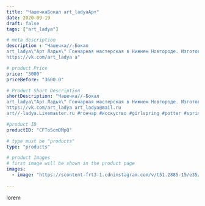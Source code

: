 ```yaml
---
title: "ЧашечкаБокал art_ladyaАрт"
date: 2020-09-19
draft: false
tags: ["art_ladya"]

# meta description
description : "Чашечка//-Бокал
art_ladya\"Арт Ладья\" Гончарная мастерская в Нижнем Новгороде. Изготовление керамики и мастер//-классы по обучению. 
https://vk.com/art_ladya a"

# product Price
price: "3000"
priceBefore: "3600.0"

# Product Short Description
shortDescription: "Чашечка//-Бокал
art_ladya\"Арт Ладья\" Гончарная мастерская в Нижнем Новгороде. Изготовление керамики и мастер//-классы по обучению. 
https://vk.com/art_ladya art_ladya@mail.ru 
art//-ladya.Livemaster.ru #гончар #исскуство #girlspring #potter #spring #керамикаручнаяработа #гончарнаямастерская #радость #handmade #посудаизглины #керамика #гончарнаяпосуда #эксклюзивнаякерамика #dishes #decor #ceramicar #бокал #пиалы #claygoods #tankard #earthenware #ceramic #design #чашечки #restaurant #ceramicart #стакан #clay  #авторскаякерамика"

#product ID
productID: "CFToScmDMpQ"

# type must be "products"
type: "products"

# product Images
# first image will be shown in the product page
images:
  - image: "https://scontent-frt3-1.cdninstagram.com/v/t51.2885-15/e35/119797922_345711616576075_8644421911513125866_n.jpg?_nc_ht=scontent-frt3-1.cdninstagram.com&_nc_cat=107&_nc_ohc=xWzsEjOGQrwAX_X4CGh&edm=APU89FABAAAA&ccb=7-4&oh=22099376f478f90d637bcc334804f882&oe=612C4240&_nc_sid=86f79a&ig_cache_key=MjQwMTQ0MDIxNTgzMjc3NTI0OA%3D%3D.2-ccb7-4"

---
```

lorem
